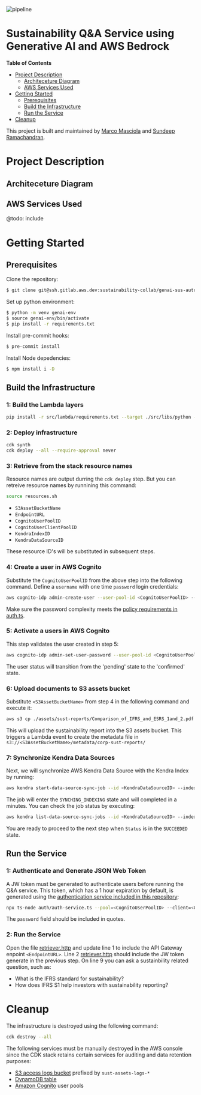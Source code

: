 ![pipeline](https://gitlab.aws.dev//sustainability-collab/genai-sus-autoreport/badges/main/pipeline.svg)

# Sustainability Q&A Service using Generative AI and AWS Bedrock

**Table of Contents**

- [Project Description](#project-description)
  - [Architeceture Diagram](#architeceture-diagram)
  - [AWS Services Used](#aws-services-used)
- [Getting Started](#getting-started)
  - [Prerequisites](#prerequisites)
  - [Build the Infrastructure](#build-the-infrastructure)
  - [Run the Service](#run-the-service)
- [Cleanup](#cleaup)

This project is built and maintained by [Marco Masciola](https://www.linkedin.com/in/marcomasciola/) and [Sundeep Ramachandran](https://www.linkedin.com/in/rsundeep/).

# Project Description

## Architeceture Diagram

## AWS Services Used

@todo: include

# Getting Started

## Prerequisites

Clone the repository:

```bash
$ git clone git@ssh.gitlab.aws.dev:sustainability-collab/genai-sus-autoreport.git
```

Set up python environment:

```bash
$ python -m venv genai-env
$ source genai-env/bin/activate
$ pip install -r requirements.txt
```

Install pre-commit hooks:

```bash
$ pre-commit install
```

Install Node depedencies:

```bash
$ npm install i -D
```

## Build the Infrastructure

### 1: Build the Lambda layers

```bash
pip install -r src/lambda/requirements.txt --target ./src/libs/python --platform manylinux2014_aarch64 --only-binary=:all: --python-version 3.12 --implementation cp --upgrade
```

### 2: Deploy infrastructure

```bash
cdk synth
cdk deploy --all --require-approval never
```

### 3: Retrieve from the stack resource names

Resource names are output durring the `cdk deploy` step.
But you can retreive resource names by runnining this command:

```bash
source resources.sh
```
* `S3AssetBucketName`
* `EndpointURL`
* `CognitoUserPoolID`
* `CognitoUserClientPoolID`
* `KendraIndexID`
* `KendraDataSourceID`

These resource ID's will be substituted in subsequent steps.

### 4: Create a user in AWS Cognito

Substitute the `CognitoUserPoolID` from the above step into the following command.
Define a `username` with one time `password` login credentials:

```bash
aws cognito-idp admin-create-user --user-pool-id <CognitoUserPoolID> --username <username> --temporary-password "<password>"
```

Make sure the password complexity meets the [policy requirements in auth.ts](src/infrastructure/bin/auth.ts#L48).

### 5: Activate a users in AWS Cognito

This step validates the user created in step 5:

```bash
aws cognito-idp admin-set-user-password --user-pool-id <CognitoUserPoolID> --username <username> --password "<password>" --permanent
```

The user status will transition from the 'pending' state to the 'confirmed' state.

### 6: Upload documents to S3 assets bucket

Substitute `<S3AssetBucketName>` from step 4 in the following command and execute it:

```bash
aws s3 cp ./assets/sust-reports/Comparison_of_IFRS_and_ESRS_1and_2.pdf s3://<S3AssetBucketName>/corp-sust-reports/
```

This will upload the sustainability report into the S3 assets bucket.
This triggers a Lambda event to create the metadata file in `s3://<S3AssetBucketName>/metadata/corp-sust-reports/`

### 7: Synchronize Kendra Data Sources

Next, we will synchronize AWS Kendra Data Source with the Kendra Index by running:

```bash
aws kendra start-data-source-sync-job --id <KendraDataSourceID> --index-id <KendraIndexID>
```

The job will enter the `SYNCHING_INDEXING` state and will completed in a minutes.
You can check the job status by executing:

```bash
aws kendra list-data-source-sync-jobs --id <KendraDataSourceID> --index-id <KendraIndexID>
```

You are ready to proceed to the next step when `Status` is in the `SUCCEEDED` state.

## Run the Service

### 1: Authenticate and Generate JSON Web Token

A JW token must be generated to authenticate users before running the Q&A service.
This token, which has a 1 hour expiration by default, is generated using the [authentication service included in this repository](./auth/auth-service.ts):

```bash
npx ts-node auth/auth-service.ts --pool=<CognitoUserPoolID> --client=<CognitoUserClientPoolID> --username=<username> --password='<password>'
```

The `password` field should be included in quotes.

### 2: Run the Service

Open the file [retriever.http](retriever.http) and update line 1 to include the API Gateway enpoint `<EndpointURL>`.
Line 2 [retriever.http](retriever.http) should include the JW token generate in the previous step.
On line 9 you can ask a sustainbility related question, such as:

* What is the IFRS standard for sustainability?
* How does IFRS S1 help investors with sustainability reporting?

# Cleanup

The infrastructure is destroyed using the following command:

```bash
cdk destroy --all
```

The following services must be manually destroyed in the AWS console since the CDK stack retains certain services for auditing and data retention purposes:

* [S3 access logs bucket](https://s3.console.aws.amazon.com/s3/home?) prefixed by `sust-assets-logs-*`
* [DynamoDB table](https://us-west-1.console.aws.amazon.com/dynamodbv2/home?#tables)
* [Amazon Cognito](https://us-west-2.console.aws.amazon.com/cognito/v2/idp/user-pools?) user pools

